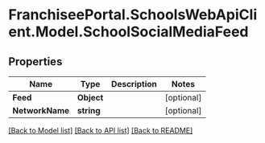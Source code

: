 # FranchiseePortal.SchoolsWebApiClient.Model.SchoolSocialMediaFeed

## Properties

Name | Type | Description | Notes
------------ | ------------- | ------------- | -------------
**Feed** | **Object** |  | [optional] 
**NetworkName** | **string** |  | [optional] 

[[Back to Model list]](../README.md#documentation-for-models) [[Back to API list]](../README.md#documentation-for-api-endpoints) [[Back to README]](../README.md)

